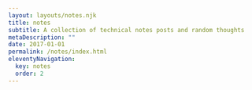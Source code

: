 ```yaml
---
layout: layouts/notes.njk
title: notes
subtitle: A collection of technical notes posts and random thoughts
metaDescription: ""
date: 2017-01-01
permalink: /notes/index.html
eleventyNavigation:
  key: notes
  order: 2
---
```

